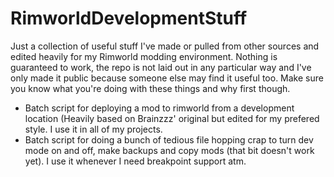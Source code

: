 # RimworldDevelopmentStuff
Just a collection of useful stuff I've made or pulled from other sources and edited heavily for my Rimworld modding environment. Nothing is guaranteed to work, the repo is not laid out in any particular way and I've only made it public because someone else may find it useful too. Make sure you know what you're doing with these things and why first though. 

- Batch script for deploying a mod to rimworld from a development location (Heavily based on Brainzzz' original but edited for my prefered style. I use it in all of my projects.
- Batch script for doing a bunch of tedious file hopping crap to turn dev mode on and off, make backups and copy mods (that bit doesn't work yet). I use it whenever I need breakpoint support atm.